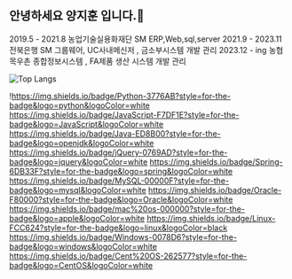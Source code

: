 ## 안녕하세요 양지훈 입니다.👋
2019.5 - 2021.8 농업기술실용화재단 SM  ERP,Web,sql,server 
2021.9 - 2023.11  전북은행 SM  그룹웨어, UC사내메신저 , 금소부시스템 개발 관리 
2023.12 - ing  농협목우촌 종합정보시스템 , FA제품 생산 시스템 개발 관리 

![Top Langs](https://github-readme-stats.vercel.app/api/top-langs/?username=Jihun22)


!https://img.shields.io/badge/Python-3776AB?style=for-the-badge&logo=python&logoColor=white
https://img.shields.io/badge/JavaScript-F7DF1E?style=for-the-badge&logo=JavaScript&logoColor=white
https://img.shields.io/badge/Java-ED8B00?style=for-the-badge&logo=openjdk&logoColor=white
 https://img.shields.io/badge/jQuery-0769AD?style=for-the-badge&logo=jquery&logoColor=white
 https://img.shields.io/badge/Spring-6DB33F?style=for-the-badge&logo=spring&logoColor=white
 https://img.shields.io/badge/MySQL-00000F?style=for-the-badge&logo=mysql&logoColor=white
 https://img.shields.io/badge/Oracle-F80000?style=for-the-badge&logo=Oracle&logoColor=white
 https://img.shields.io/badge/mac%20os-000000?style=for-the-badge&logo=apple&logoColor=white
 https://img.shields.io/badge/Linux-FCC624?style=for-the-badge&logo=linux&logoColor=black
 	https://img.shields.io/badge/Windows-0078D6?style=for-the-badge&logo=windows&logoColor=white
  	https://img.shields.io/badge/Cent%20OS-262577?style=for-the-badge&logo=CentOS&logoColor=white
<!--
**Jihun22/Jihun22** is a ✨ _special_ ✨ repository because its `README.md` (this file) appears on your GitHub profile.

Here are some ideas to get you started:

- 🔭 I’m currently working on ...
- 🌱 I’m currently learning ...
- 👯 I’m looking to collaborate on ...
- 🤔 I’m looking for help with ...
- 💬 Ask me about ...
- 📫 How to reach me: ...
- 😄 Pronouns: ...
- ⚡ Fun fact: ...
-->

